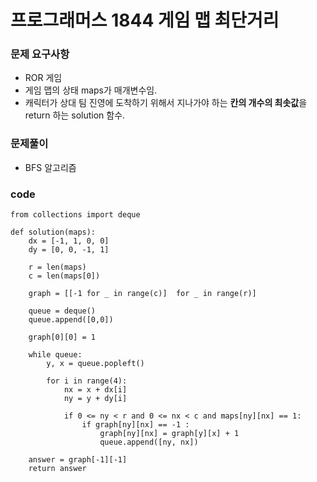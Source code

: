 # 프로그래머스 1844 게임 맵 최단거리

### 문제 요구사항
* ROR 게임
* 게임 맵의 상태 maps가 매개변수임.
* 캐릭터가 상대 팀 진영에 도착하기 위해서 지나가야 하는 <b>칸의 개수의 최솟값</b>을 return 하는 solution 함수.

### 문제풀이 
* BFS 알고리즘 
### code
```python3
from collections import deque

def solution(maps):
    dx = [-1, 1, 0, 0]
    dy = [0, 0, -1, 1]

    r = len(maps)
    c = len(maps[0])

    graph = [[-1 for _ in range(c)]  for _ in range(r)]

    queue = deque()
    queue.append([0,0])

    graph[0][0] = 1

    while queue:
        y, x = queue.popleft()

        for i in range(4):
            nx = x + dx[i]
            ny = y + dy[i]

            if 0 <= ny < r and 0 <= nx < c and maps[ny][nx] == 1:
                if graph[ny][nx] == -1 :
                    graph[ny][nx] = graph[y][x] + 1
                    queue.append([ny, nx])
    
    answer = graph[-1][-1]
    return answer 

```
